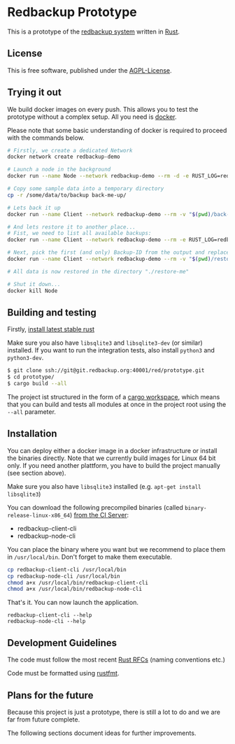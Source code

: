 # Redbackup Prototype

This is a prototype of the [redbackup system](https://www.redbackup.org/) written in [Rust](http://rust-lang.org/).

## License

This is free software, published under the [AGPL-License](https://www.gnu.org/licenses/agpl-3.0.en.html).

## Trying it out

We build docker images on every push. This allows you to test the prototype without a complex setup. All you need is [docker](https://www.docker.com/).

Please note that some basic understanding of docker is required to proceed with the commands below.

```bash
# Firstly, we create a dedicated Network
docker network create redbackup-demo

# Launch a node in the background
docker run --name Node --network redbackup-demo --rm -d -e RUST_LOG=redbackup=debug redbackup/node:0.11.0

# Copy some sample data into a temporary directory
cp -r /some/data/to/backup back-me-up/

# Lets back it up
docker run --name Client --network redbackup-demo --rm -v "$(pwd)/back-me-up":/data:z -e RUST_LOG=redbackup=warn redbackup/client:0.11.0 -h Node create 2018-04-12T17:49 /data/

# And lets restore it to another place...
# Fist, we need to list all available backups:
docker run --name Client --network redbackup-demo --rm -e RUST_LOG=redbackup=warn redbackup/client:0.11.0 -h Node list

# Next, pick the first (and only) Backup-ID from the output and replace BACKUP_ID in the next command with its value
docker run --name Client --network redbackup-demo --rm -v "$(pwd)/restore-me":/data:z -e RUST_LOG=redbackup=warn redbackup/client:0.11.0 -h Node restore BACKUP_ID /data/

# All data is now restored in the directory "./restore-me"

# Shut it down...
docker kill Node
```

## Building and testing

Firstly, [install latest stable rust](https://doc.rust-lang.org/book/second-edition/ch01-01-installation.html)

Make sure you also have `libsqlite3` and `libsqlite3-dev` (or similar) installed.
If you want to run the integration tests, also install `python3` and `python3-dev`.

```bash
$ git clone ssh://git@git.redbackup.org:40001/red/prototype.git
$ cd prototype/
$ cargo build --all
```

The project ist structured in the form of a [cargo workspace](https://github.com/rust-lang/rfcs/blob/master/text/1525-cargo-workspace.md), which means that you can build and tests all modules at once in the project root using the `--all` parameter.

## Installation

You can deploy either a docker image in a docker infrastructure or install the binaries directly.
Note that we currently build images for Linux 64 bit only. If you need another plattform, you have to build
the project manually (see section above).

Make sure you also have `libsqlite3` installed (e.g. `apt-get install libsqlite3`)

You can download the following precompiled binaries (called `binary-release-linux-x86_64`) [from the CI Server](https://ci.redbackup.org/browse/RED-REDPRO/latestSuccessful/artifact):

- redbackup-client-cli
- redbackup-node-cli

You can place the binary where you want but we recommend to place them in `/usr/local/bin`. Don't forget to make them executable.

```bash
cp redbackup-client-cli /usr/local/bin
cp redbackup-node-cli /usr/local/bin
chmod a+x /usr/local/bin/redbackup-client-cli
chmod a+x /usr/local/bin/redbackup-node-cli
```

That's it. You can now launch the application.

```
redbackup-client-cli --help
redbackup-node-cli --help
```

## Development Guidelines

The code must follow the most recent [Rust RFCs](https://aturon.github.io/) (naming conventions etc.)

Code must be formatted using [rustfmt](https://github.com/rust-lang-nursery/rustfmt).

## Plans for the future

Because this project is just a prototype, there is still a lot to do and we are far from future complete.

The following sections document ideas for further improvements.
